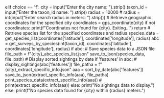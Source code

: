 elif choice == 'f':
             city = input("Enter the city name: ").strip()
             taxon_id = input("Enter the taxon_id name: ").strip()
             radius = 10000
            # radius = int(input("Enter search radius in meters: ").strip())
            # Retrieve geographic coordinates for the specified city
             coordinates = gps_coordinate(city)
             if not coordinates:
                 print(f"Coordinates not found for {city}. Exiting...")
                 return
             # Retrieve species list for the specified coordinates and radius
             species_data = get_species_list(coordinates['latitude'], coordinates['longitude'], radius)
             abc = get_surveys_by_species(int(taxon_id), coordinates['latitude'], coordinates['longitude'], radius)
             if abc:
             # Save species data to a JSON file
                 file_path = f"{city}_abc_species_list.json"
                 save_to_json(species_data, file_path)
             # Display sorted sightings by date
                 if 'features' in abc:
                    #  display_sightings(abc['features'])
                     file_patha = f"{city}_extract_specific_info.json"
                     aaa = sort_by_date(abc['features'])
                     save_to_json(extract_specific_info(aaa), file_patha)
                     print_species_data(extract_specific_info(aaa))
                    #  print(extract_specific_info(aaa))
                 else:
                     print("No sightings data to display.")
             else:
                 print(f"No species data found for {city} within {radius} meters.")
